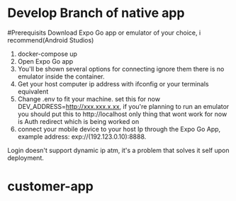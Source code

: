 # Develop Branch of native app

#Prerequisits
Download Expo Go app or emulator of your choice, i recommend(Android Studios)

1. docker-compose up
2. Open Expo Go app
3. You'll be shown several options for connecting ignore them there is no emulator inside the container.
4. Get your host computer ip address with ifconfig or your terminals equivalent
5. Change .env to fit your machine. set this for now DEV_ADDRESS=http://xxx.xxx.x.xx, if you're planning to run an emulator you should put this to http://localhost only thing that wont work for now is Auth redirect which is being worked on
6. connect your mobile device to your host Ip through the Expo Go App, example address: exp://(192.123.0.10):8888.

Login doesn't support dynamic ip atm, it's a problem that solves it self upon deployment.
# customer-app
